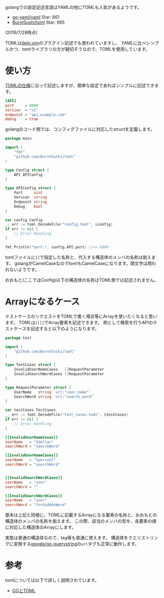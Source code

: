 golangでの設定記述言語はYAMLの他にTOMLも人気があるようです。

- [go-yaml/yaml](https://github.com/go-yaml/yaml) Star: 861
- [BurntSushi/toml](https://github.com/BurntSushi/toml) Star: 965

(2016/7/28時点)

TOMLは[dein.vim](https://github.com/Shougo/dein.vim)のプラグイン記述でも使われていますし、
YAMLに比べシンプルかつ、tomlライブラリの方が親切そうなので、TOMLを使用しています。

# 使い方
[TOMLの仕様](https://github.com/toml-lang/toml)に沿って記述しますが、簡単な設定であればシンプルに記述できます。

```toml
[API]
port     = 8000
version  = "v1"
endpoint = "api.example.com"
debug    = true

```

golangのコード側では、コンフィグファイルに対応したstructを定義します。

```go
package main

import (
    "fmt"
    "github.com/BurntSushi/toml"
)

type Config struct {
    API APIConfig
}

type APIConfig struct {
    Port     uint
    Version  string
    Endpoint string
    Debug    bool
}

var config Config
_, err := toml.DecodeFile("config.toml", &config)
if err != nil {
    // Error Handling
}

fmt.Println("port:", config.API.port) //=> 8000

```

tomlファイルに`[]`で指定した名称と、代入する構造体のメンバの名称は揃えます。
golangがCamelCaseなのでtomlもCamelCaseになります。頭文字は問われないようです。

おおもと(ここではConfig)以下の構造体の名称はTOML側では記述されません。

# Arrayになるケース
テストケースのリクエストをTOMLで書く場合等にArrayを使いたくなると思います。
TOMLは`[[]]`でArray要素を記述できます。
例として検索を行うAPIのテストケースを記述すると以下のようになります。

```go
package test

import (
    "github.com/BurntSushi/toml"
)

type TestCases struct {
    InvalidUserNameCases   []RequestParameter
    InvalidSearchWordCases []RequestParameter
}

type RequestParameter struct {
    UserName   string `url:"user_name"`
    SearchWord string `url:"search_word"`
}

var testCases TestCases
_, err := toml.DecodeFile("test_cases.toml", &testCases)
if err != nil {
    // Error Handling
}

```

```toml
[[InvalidUserNameCases]]
userName   = "$dollar"
searchWord = "searchWord"

[[InvalidUserNameCases]]
userName   = "%percent"
searchWord = "searchWord"


[[InvalidSearchWordCases]]
userName   = "user"
searchWord = ""

[[InvalidSearchWordCases]]
userName   = "user"
searchWord = "forbiddenWord"

```

基本は上記と同様に、TOMLに記載するArrayになる要素の名称と、おおもとの構造体のメンバの名称を揃えます。
この際、該当のメンバの型を、各要素の値に対応した構造体のArrayにします。

実態は普通の構造体なので、tag等も普通に使えます。
構造体をクエリストリングに変換する[google/go-querystring](https://github.com/google/go-querystring)の`url`タグも正常に動作します。


# 参考
tomlについては以下で詳しく説明されています。

- [GOとTOML](https://speakerdeck.com/cubicdaiya/gototoml)
